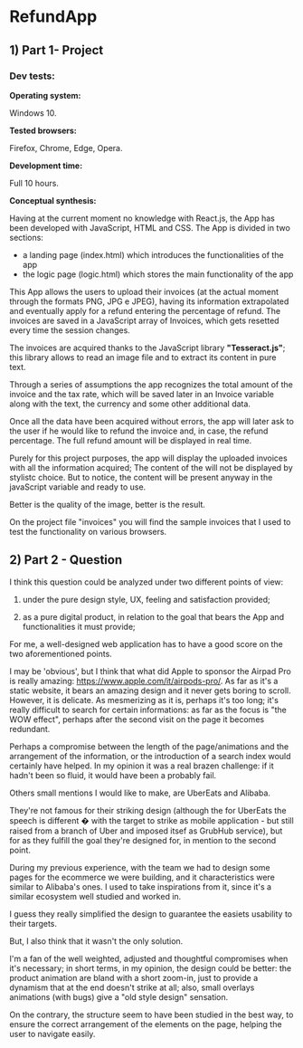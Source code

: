 
# RefundApp
## 1) Part 1- Project
### Dev tests:
**Operating system:**

 Windows 10.

**Tested browsers:** 

Firefox, Chrome, Edge, Opera.

**Development time:**

Full 10 hours.

**Conceptual synthesis:**

Having at the current moment no knowledge with React.js, the App has been developed with JavaScript, HTML and CSS.
The App is divided in two sections:
- a landing page (index.html) which introduces the functionalities of the app
- the logic page (logic.html) which stores the main functionality of the app

This App allows the users to upload their invoices (at the actual moment through the formats PNG, JPG e JPEG), having its information extrapolated and eventually apply for a refund entering the percentage of refund. The invoices are saved in a JavaScript array of Invoices, which gets resetted every time the session changes.

The invoices are acquired thanks to the JavaScript library __"Tesseract.js"__; this library allows to read an image file and to extract its content in pure text.

Through a series of assumptions the app recognizes the total amount of the invoice and the tax rate, which will be saved later in an Invoice variable along with the text, the currency and some other additional data.

Once all the data have been acquired without errors, the app will later ask to the user if he would like to refund the invoice and, in case, the refund percentage. The full refund amount will be displayed in real time.

Purely for this project purposes, the app will display the uploaded invoices with all the information acquired; The content of the will not be displayed by stylistc choice. But to notice, the content will be present anyway in the javaScript variable and ready to use.

Better is the quality of the image, better is the result.

On the project file "invoices" you will find the sample invoices that I used to test the functionality on various browsers.

## 2) Part 2 - Question
I think this question could be analyzed under two different points of view:

1) under the pure design style, UX, feeling and satisfaction provided;

2) as a pure digital product, in relation to the goal that bears the App and functionalities it
must provide;

For me, a well-designed web application has to have a good score on the two aforementioned points.

I may be 'obvious', but I think that what did Apple to sponsor the Airpad Pro is really amazing: https://www.apple.com/it/airpods-pro/. 
As far as it's a static website, it bears an amazing design and it never gets boring to scroll. However, it is delicate. As mesmerizing as it is, perhaps it's too long; it's really difficult to search for certain informations: as far as
the focus is "the WOW effect", perhaps after the second visit on the page it becomes redundant. 

Perhaps a compromise between the length of the page/animations and the arrangement of the information, or the introduction of a search index would certainly have helped. In my opinion it was a real brazen challenge: if it hadn't been so fluid, it would have been a probably fail.


Others small mentions I would like to make, are UberEats and Alibaba. 

They're not famous for their striking design (although the for UberEats the speech is different � with the target
to strike as mobile application - but still raised from a branch of Uber and imposed itsef as GrubHub service), but for as they fulfill the goal they're designed for, in mention to the second point.

During my previous experience, with the team we had to design some pages for the ecommerce we were building, and it characteristics were similar to Alibaba's ones. I used to take inspirations from it, since it's a similar ecosystem well studied and worked in.

I guess they really simplified the design to guarantee the easiets usability to their targets.

But, I also think that it wasn't the only solution.

I'm a fan of the well weighted, adjusted and thoughtful compromises when it's necessary; in short terms, in my opinion, the design could be better: the product animation are bland with a short zoom-in, just to provide a dynamism that at the end doesn't strike at all; also, small overlays animations (with bugs) give a "old style design" sensation.

On the contrary, the structure seem to have been studied in the best way, to ensure the correct arrangement of the elements on the page, helping the user to navigate easily.

